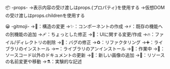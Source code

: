 📦 -props-
->表示内容の受け渡しはprops.{プロパティ}を使用する
->仮想DOMの受け渡しはprops.childrenを使用する

😀 -gitmoji-
->🎨：構造の変更
->✨：コンポーネントの作成
->⚡️：既存の機能への別機能の追加
->🩹：ちょっとした修正
->💄：UIに関する変更/作成
->🔥：ファイル/ディレクトリの削除
->🐛：バグの修正
->♻️：リファクタリング
->➕：ライブラリのインストール
->➖：ライブラリのアンインストール
->🚧：作業中
->📝：ソースコード以外のドキュメントの更新
->📸：新しい画像の追加
->🚚：リソースの名前変更や移動
->⚗️：実験的な記述




<!-- This is a [Next.js](https://nextjs.org/) project bootstrapped with [`create-next-app`](https://github.com/vercel/next.js/tree/canary/packages/create-next-app).

## Getting Started

First, run the development server:

```bash
npm run dev
# or
yarn dev
```

Open [http://localhost:3000](http://localhost:3000) with your browser to see the result.

You can start editing the page by modifying `pages/index.js`. The page auto-updates as you edit the file.

[API routes](https://nextjs.org/docs/api-routes/introduction) can be accessed on [http://localhost:3000/api/hello](http://localhost:3000/api/hello). This endpoint can be edited in `pages/api/hello.js`.

The `pages/api` directory is mapped to `/api/*`. Files in this directory are treated as [API routes](https://nextjs.org/docs/api-routes/introduction) instead of React pages.

## Learn More

To learn more about Next.js, take a look at the following resources:

- [Next.js Documentation](https://nextjs.org/docs) - learn about Next.js features and API.
- [Learn Next.js](https://nextjs.org/learn) - an interactive Next.js tutorial.

You can check out [the Next.js GitHub repository](https://github.com/vercel/next.js/) - your feedback and contributions are welcome!

## Deploy on Vercel

The easiest way to deploy your Next.js app is to use the [Vercel Platform](https://vercel.com/new?utm_medium=default-template&filter=next.js&utm_source=create-next-app&utm_campaign=create-next-app-readme) from the creators of Next.js.

Check out our [Next.js deployment documentation](https://nextjs.org/docs/deployment) for more details. -->
